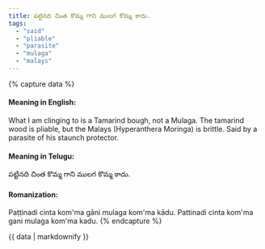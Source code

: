 ```yaml
---
title: పట్టినది చింత కొమ్మ గాని ములగ కొమ్మ కాదు.
tags:
  - "said"
  - "pliable"
  - "parasite"
  - "mulaga"
  - "malays"
---
```


{% capture data %}
#### Meaning in English:
What I am clinging to is a Tamarind bough, not a Mulaga.
The tamarind wood is pliable, but the Malays (Hyperanthera Moringa) is brittle.
Said by a parasite of his staunch protector.

#### Meaning in Telugu:
పట్టినది చింత కొమ్మ గాని ములగ కొమ్మ కాదు.

#### Romanization:
Paṭṭinadi cinta kom'ma gāni mulaga kom'ma kādu.
Pattinadi cinta kom'ma gani mulaga kom'ma kadu.
{% endcapture %}

{{ data | markdownify }}

